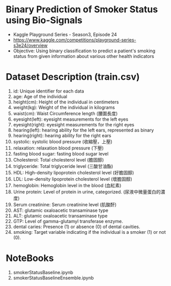 # Binary Prediction of Smoker Status using Bio-Signals
* Kaggle Playground Series - Season3, Episode 24
* https://www.kaggle.com/competitions/playground-series-s3e24/overview
* Objective: Using binary classification to predict a patient's smoking status from given information about various other health indicators

# Dataset Description (train.csv)
1. id: Unique identifier for each data
2. age: Age of the individual
3. height(cm): Height of the individual in centimeters
4. weight(kg): Weight of the individual in kilograms
5. waist(cm): Waist Circumference length (腰圍長度)
6. eyesight(left): eyesight measurements for the left eyes
7. eyesight(right): eyesight measurements for the right eyes
8. hearing(left): hearing ability for the left ears, represented as binary
9. hearing(right): hearing ability for the right ears
10. systolic: systolic blood pressure (收縮壓，上壓)
11. relaxation: relaxation blood pressure (下壓)
12. fasting blood sugar: fasting blood sugar level
13. Cholesterol: Total cholesterol level (膽固醇)
14. triglyceride: Total triglyceride level (三酸甘油酯)
15. HDL: High-density lipoprotein cholesterol level (好膽固醇)
16. LDL: Low-density lipoprotein cholesterol level (壞膽固醇)
17. hemoglobin: Hemoglobin level in the blood (血紅素)
18. Urine protein: Level of protein in urine, categorized. (尿液中微量蛋白的濃度)
19. Serum creatinine: Serum creatinine level (肌酸酐)
20. AST: glutamic oxaloacetic transaminase type
21. ALT: glutamic oxaloacetic transaminase type
22. GTP: Level of gamma-glutamyl transferase enzyme.
23. dental caries: Presence (1) or absence (0) of dental cavities.
24. smoking: Target variable indicating if the individual is a smoker (1) or not (0).


# NoteBooks
1. smokerStatusBaseline.ipynb
2. smokerStatusBaselineEnsemble.ipynb